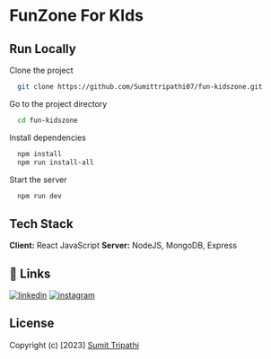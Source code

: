 
# FunZone For KIds


## Run Locally

Clone the project

```bash
  git clone https://github.com/Sumittripathi07/fun-kidszone.git
```

Go to the project directory

```bash
  cd fun-kidszone
```

Install dependencies

```bash
  npm install
  npm run install-all
```

Start the server

```bash
  npm run dev
```


## Tech Stack

**Client:** React JavaScript
**Server:** NodeJS, MongoDB, Express



## 🔗 Links
[![linkedin](https://img.shields.io/badge/linkedin-0A66C2?style=for-the-badge&logo=linkedin&logoColor=white)](https://www.linkedin.com/in/sumit-tripathi-932bb31b5/)
[![instagram](https://img.shields.io/badge/Instagram-E4405F?style=for-the-badge&logo=instagram&logoColor=white)](https://www.instagram.com/sumittripathi07/)


## License
Copyright (c) [2023] [Sumit Tripathi](https://github.com/Sumittripathi07)
